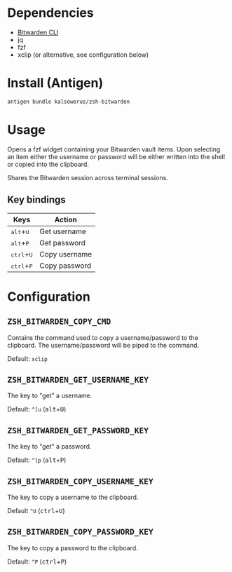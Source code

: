 # Dependencies

- [Bitwarden CLI](https://github.com/bitwarden/cli)
- jq
- fzf
- xclip (or alternative, see configuration below)

# Install (Antigen)

```zsh
antigen bundle kalsowerus/zsh-bitwarden
```

# Usage
Opens a fzf widget containing your Bitwarden vault items.
Upon selecting an item either the username or password will be either written into the shell or copied into the clipboard.

Shares the Bitwarden session across terminal sessions.

## Key bindings

| Keys | Action |
| ---- | ------ |
| <kbd>alt</kbd>+<kbd>U</kbd> | Get username |
| <kbd>alt</kbd>+<kbd>P</kbd> | Get password |
| <kbd>ctrl</kbd>+<kbd>U</kbd> | Copy username |
| <kbd>ctrl</kbd>+<kbd>P</kbd> | Copy password |

# Configuration

## `ZSH_BITWARDEN_COPY_CMD`

Contains the command used to copy a username/password to the clipboard.
The username/password will be piped to the command.

Default: `xclip`

## `ZSH_BITWARDEN_GET_USERNAME_KEY`

The key to "get" a username.

Default: `^[u` (<kbd>alt</kbd>+<kbd>U</kbd>)

## `ZSH_BITWARDEN_GET_PASSWORD_KEY`

The key to "get" a password.

Default: `^[p` (<kbd>alt</kbd>+<kbd>P</kbd>)

## `ZSH_BITWARDEN_COPY_USERNAME_KEY`

The key to copy a username to the clipboard.

Default `^U` (<kbd>ctrl</kbd>+<kbd>U</kbd>)

## `ZSH_BITWARDEN_COPY_PASSWORD_KEY`

The key to copy a password to the clipboard.

Default: `^P` (<kbd>ctrl</kbd>+<kbd>P</kbd>)

